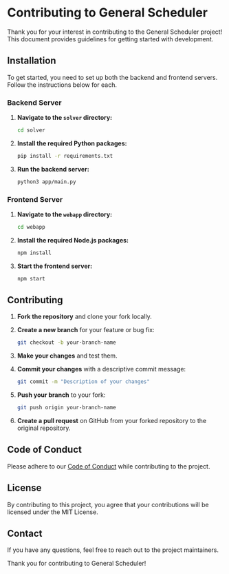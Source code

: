 # Contributing to General Scheduler

Thank you for your interest in contributing to the General Scheduler project! This document provides guidelines for getting started with development.

## Installation

To get started, you need to set up both the backend and frontend servers. Follow the instructions below for each.

### Backend Server

1. **Navigate to the `solver` directory:**

   ```bash
   cd solver
   ```

2. **Install the required Python packages:**

   ```bash
   pip install -r requirements.txt
   ```

3. **Run the backend server:**

   ```bash
   python3 app/main.py
   ```

### Frontend Server

1. **Navigate to the `webapp` directory:**

   ```bash
   cd webapp
   ```

2. **Install the required Node.js packages:**

   ```bash
   npm install
   ```

3. **Start the frontend server:**

   ```bash
   npm start
   ```

## Contributing

1. **Fork the repository** and clone your fork locally.
2. **Create a new branch** for your feature or bug fix:

   ```bash
   git checkout -b your-branch-name
   ```

3. **Make your changes** and test them.
4. **Commit your changes** with a descriptive commit message:

   ```bash
   git commit -m "Description of your changes"
   ```

5. **Push your branch** to your fork:

   ```bash
   git push origin your-branch-name
   ```

6. **Create a pull request** on GitHub from your forked repository to the original repository.

## Code of Conduct

Please adhere to our [Code of Conduct](CODE_OF_CONDUCT.md) while contributing to the project.

## License

By contributing to this project, you agree that your contributions will be licensed under the MIT License.

## Contact

If you have any questions, feel free to reach out to the project maintainers.

Thank you for contributing to General Scheduler!
